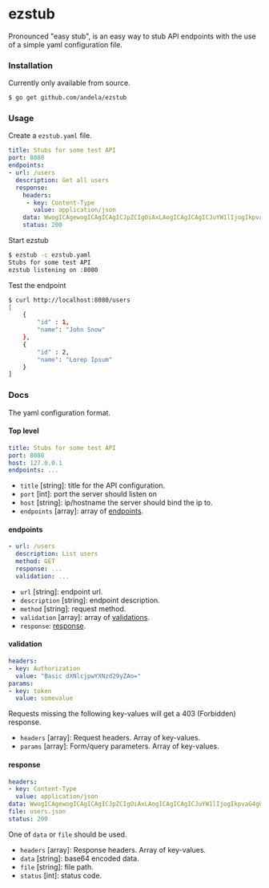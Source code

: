 # ezstub

Pronounced "easy stub", is an easy way to stub API endpoints with the use of a simple yaml configuration file.

### Installation
Currently only available from source.
```sh
$ go get github.com/andela/ezstub
```

### Usage 
Create a `ezstub.yaml` file.
```yaml
title: Stubs for some test API
port: 8080
endpoints:
- url: /users
  description: Get all users
  response:
    headers:
     - key: Content-Type
       value: application/json
    data: WwogICAgewogICAgICAgICJpZCIgOiAxLAogICAgICAgICJuYW1lIjogIkpvaG4gU25vdyIKICAgIH0sCiAgICB7CiAgICAgICAgImlkIiA6IDIsCiAgICAgICAgIm5hbWUiOiAiTG9yZXAgSXBzdW0iCiAgICB9Cl0=
    status: 200
```
Start ezstub
```sh
$ ezstub -c ezstub.yaml
Stubs for some test API
ezstub listening on :8080
```
Test the endpoint
```sh
$ curl http://localhost:8080/users
[
    {
        "id" : 1,
        "name": "John Snow"
    },
    {
        "id" : 2,
        "name": "Lorep Ipsum"
    }
]
```
### Docs
The yaml configuration format.

#### Top level
```yaml
title: Stubs for some test API
port: 8080
host: 127.0.0.1
endpoints: ...
```
* `title` [string]: title for the API configuration.
* `port` [int]: port the server should listen on
* `host` [string]: ip/hostname the server should bind the ip to.
* `endpoints` [array]: array of [endpoints](#endpoint).

#### endpoints
```yaml
- url: /users
  description: List users
  method: GET
  response: ...
  validation: ...
``` 
* `url` [string]: endpoint url.
* `description` [string]: endpoint description.
* `method` [string]: request method.
* `validation` [array]: array of [validations](#validation).
* `response`: [response](#response).

#### validation
```yaml
headers:
- key: Authorization
  value: "Basic dXNlcjpwYXNzd29yZAo="
params:
- key: token
  value: somevalue
```
Requests missing the following key-values will get a 403 (Forbidden) response.
* `headers` [array]: Request headers. Array of key-values. 
* `params` [array]: Form/query parameters. Array of key-values. 

#### response
```yaml
headers:
- key: Content-Type
  value: application/json
data: WwogICAgewogICAgICAgICJpZCIgOiAxLAogICAgICAgICJuYW1lIjogIkpvaG4gU25vdyIKICAgIH0sCiAgICB7CiAgICAgICAgImlkIiA6IDIsCiAgICAgICAgIm5hbWUiOiAiTG9yZXAgSXBzdW0iCiAgICB9Cl0=
file: users.json
status: 200
```
 One of `data` or `file` should be used.
 * `headers` [array]: Response headers. Array of key-values. 
 * `data` [string]: base64 encoded data.
 * `file` [string]: file path.
 * `status` [int]: status code. 
